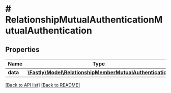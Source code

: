# # RelationshipMutualAuthenticationMutualAuthentication

## Properties

Name | Type | Description | Notes
------------ | ------------- | ------------- | -------------
**data** | [**\Fastly\Model\RelationshipMemberMutualAuthentication**](RelationshipMemberMutualAuthentication.md) |  | [optional] 


[[Back to API list]](../../README.md#endpoints) [[Back to README]](../../README.md)

